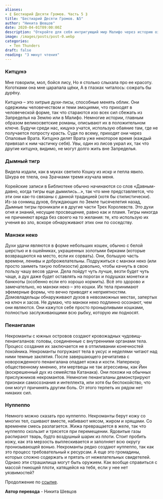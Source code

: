 ```yaml
---
aliases: 
- ⟪ Бестиарий Десяти Громов. Часть 5 ⟫
title: "Бестиарий Десяти Громов. №5"
author: "Никита Шевцов"
date: 2020-04-01T09:00:00Z
description: "Откройте для себя интригующий мир Малифо через историю озорной и способной менять форму Кицунэ, движимой очарованием человечества. Окунитесь в мир очарования, обмана и опасностей, где даже врата между мирами хранят секреты, а кицунэ борются за существование в нашем мире."
image: /images/posts/post-0.webp
categories:
  - Ten Thunders
draft: false
reading: "3 минут чтения"
---
```


### Китцунэ

Мне говорили, мол, бойся лису,
Но я столько слыхала про ее красоту.
Коготками она мне царапала щёки,
А в глазках читалось: сожрать бы дурёху.

Китцунэ – это хитрые духи-лисы, способные менять облик. Они одержимы человечеством и теми эмоциями, что приходят в человеческой форме, так что стараются изо всех сил сбежать из Запределья на Землю или в Малифо. Немногие истории, главным образом великосветские романы, описывают их в положительном ключе. Будучи среди нас, кицунэ учатся, использую обаяние там, где не получается попросту красть. Судя по всему, приходят они через Опаловые Врата. Китцунэ делят Врата уже некоторое время (каждый привязал к ним частичку себя). Увы, один из лисов украл их, так что другие китцунэ, видимо, не могут долго жить вне Запределья.

### Дымный тигр

Видела издали, как в муках светило
Кошку из искр и пепла явило.
Шкура ее тлела, она
Зрачками тремя изучала меня.

Корейские записи в Библиотеке обычно начинаются со слов «Давным-давно, когда тигры еще дымились…», так что мне представляется, что эти они как-то связаны с данной традицией (хотя бы стилистически). Из-за сонмищ духов, блуждающих по Земле тысячелетия назад, Дымные тигры проникали и в другие части Трех Королевств. Это духи огня и знаний, несущие просвещение, равно как и пламя. Тигры никогда не причиняют вреда без своего на то желания: те, кто использую их учения во зло, вскоре обнаруживают этих они по соседству.

### Манэки неко

Духи удачи являются в форме небольших кошек, обычно с белой шерстью и в ошейниках, украшенных золотыми бирками (которые возвращаются на место, если их сорвать). Они, большую часть времени, ленивы и доброжелательны. Подружиться с манэки неко (или просто заиметь такую поблизости) довольно, чтобы качнуть в свою пользу чашу весов удачи. Дела пойдут чуть лучше, везти будет чуть чаще, а дух даже будет оставлять на порогах и подушках монетки и банкноты (особенно если его хорошо кормить). Всё это здорово и замечательно, но манэки неко – это кошки. Их тела принимают эфемерные формы, что вечно приводят к неприятностям. Домовладельцы обнаруживают духов в невозможных местах, запертых на ключ и засов. Не думаю, что манэки неко подлинно осознают, чем они являются. Они кажутся себе просто пронырливыми кошками, полностью заслуживающими всю рыбку, которую им подносят.

### Пенангалан

Некроманты с южных островов создают кровожадных чудовищ-пенангаланов: головы, соединенные с внутренними органами тела. Процесс создания их заключается не в отпиливании конечностей покойника. Некроманты погружают тела в уксус и неделями читают над ними темные заклятия. После завершающего речитатива с новорожденного пенангалана опадает кожа и кости. Наперекор общественному мнению, эти мертвецы не так агрессивны, как Йин (воскрешенный дух из семейства Катанака). Они похожи на обычных прислужников некромантов. Немногие пенангаланы демонстрируют признаки самосознания и интеллекта, или хотя бы беспокойство, что они могут причинять другим боль. От этого терпеть их рядом нет никаких сил.

### Нуппеппо

Немного можно сказать про нуппеппо. Некроманты берут кожу со многих тел, сшивают вместе, набивают мясом, жиром и хрящами. Со временем смесь разлагается. Жижа превращается в желе, так что нуппеппо скользит и трясется при перемещении. Ядовитые газы распирают тварь, будто воздушный шарик из плоти. Стоит пробить кожу, как эта мерзость выплескивается и заполняет всю округу пронизывающей вонью. Некроманты редко создают нуппеппо, так как это процесс требовательный к ресурсам. А еще это громадины, которых сложно содержать и прятать от нежелательных свидетелей. Однако эти страшилища могут быть оружием. Как вообще справиться с массой гниющей плоти, катящейся на тебя, если у нее нет уязвимостей?


Продолжение по [ссылке](http://malifaux.ru/posts/post-127).


**Автор перевода** - Никита Шевцов

